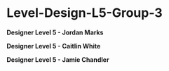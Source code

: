 # Level-Design-L5-Group-3

**Designer Level 5 - Jordan Marks**

**Designer Level 5 - Caitlin White**

**Designer Level 5 - Jamie Chandler**
